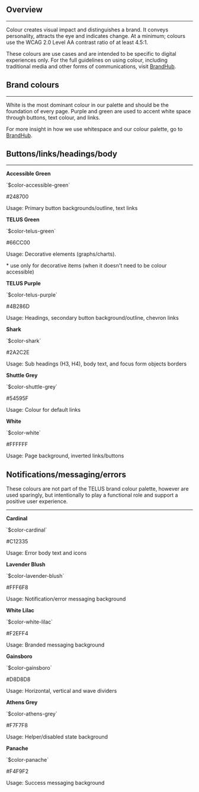 
## Overview

---

Colour creates visual impact and distinguishes a brand. It conveys personality, attracts the eye and indicates change. At a minimum; colours use the WCAG 2.0 Level AA contrast ratio of at least 4.5:1.

These colours are use cases and are intended to be specific to digital experiences only. For the full guidelines on using colour, including traditional media and other forms of communications, visit [BrandHub](https://brand.telus.com/guidelines/telus-colours).

## Brand colours

---

White is the most dominant colour in our palette and should be the foundation of every page. Purple and green are used to accent white space through buttons, text colour, and links.

For more insight in how we use whitespace and our colour palette, go to [BrandHub](http://brand.telus.com/).

## Buttons/links/headings/body

---

<div class="container colors">
  <div class="grid-row">
    <div class="medium-4">
      <span class="color-preview" style="background-color: rgb(36,135,0);"></span>
      <p>
        <strong>Accessible Green</strong>
      </p>
      <p>`$color-accessible-green`</p>
      <p>#248700</p>
      <p>Usage: Primary button backgrounds/outline, text links</p>
    </div>
    <div class="medium-4">
      <span class="color-preview" style="background-color: rgb(102, 204, 0);"></span>
      <p>
        <strong>TELUS Green</strong>
      </p>
      <p>`$color-telus-green`</p>
      <p>#66CC00</p>
      <p>Usage: Decorative elements (graphs/charts).</p>
      <p class="text--small">
        * use only for decorative items (when it doesn't need to be colour accessible)
      </p>
    </div>
    <div class="medium-4">
      <span class="color-preview" style="background-color: rgb(75,40,109);"></span>
      <p>
        <strong>TELUS Purple</strong>
      </p>
      <p>`$color-telus-purple`</p>
      <p>#4B286D</p>
      <p>Usage: Headings, secondary button background/outline, chevron links</p>
    </div>
  </div>
</div>

<div class="container colors">
  <div class="grid-row">
    <div class="medium-4">
      <span class="color-preview" style="background-color: rgb(42, 44, 46);"></span>
      <p>
        <strong>Shark</strong>
      </p>
      <p>`$color-shark`</p>
      <p>#2A2C2E</p>
      <p>Usage: Sub headings (H3, H4), body text, and focus form objects borders</p>
    </div>
    <div class="medium-4">
      <span class="color-preview" style="background-color: rgb(84,89,95);"></span>
      <p>
        <strong>Shuttle Grey</strong>
      </p>
      <p>`$color-shuttle-grey`
      </p>
      <p>
        #54595F
      </p>
      <p>
        Usage: Colour for default links
      </p>
    </div>
    <div class="medium-4">
      <span class="color-preview" style="background-color: rgb(255, 255, 255);"></span>
      <p>
        <strong>White</strong>
      </p>
      <p>
        `$color-white`
      </p>
      <p>
        #FFFFFF
      </p>
      <p>
        Usage: Page background, inverted links/buttons
      </p>
    </div>
  </div>
</div>


## Notifications/messaging/errors

These colours are not part of the TELUS brand colour palette, however are used sparingly, but intentionally to play a functional role and support a positive user experience.

---

<div class="container colors">
  <div class="grid-row">
    <div class="medium-4">
      <span class="color-preview" style="background-color: rgb(193,35,53);"></span>
      <p>
        <strong>Cardinal</strong>
      </p>
      <p>
        `$color-cardinal`
      </p>
      <p>
        #C12335
      </p>
      <p>
        Usage: Error body text and icons
      </p>
    </div>
    <div class="medium-4">
      <span class="color-preview" style="background-color: rgb(255,246,248);"></span>
      <p>
        <strong>Lavender Blush</strong>
      </p>
      <p>
        `$color-lavender-blush`
      </p>
      <p>
        #FFF6F8
      </p>
      <p>
        Usage: Notification/error messaging background
      </p>
    </div>
    <div class="medium-4">
      <span class="color-preview" style="background-color: rgb(242,239,244);"></span>
      <p>
        <strong>White Lilac</strong>
      </p>
      <p>
        `$color-white-lilac`
      </p>
      <p>
        #F2EFF4
      </p>
      <p>
        Usage: Branded messaging background
      </p>
    </div>
  </div>
  <div class="grid-row">
    <div class="medium-4">
      <span class="color-preview" style="background-color: rgb(216,216,216);"></span>
      <p>
        <strong>Gainsboro</strong>
      </p>
      <p>
        `$color-gainsboro`
      </p>
      <p>
        #D8D8D8
      </p>
      <p>
        Usage: Horizontal, vertical and wave dividers
      </p>
    </div>
    <div class="medium-4">
      <span class="color-preview" style="background-color: rgb(247,247,248);"></span>
      <p>
        <strong>Athens Grey</strong>
      </p>
      <p>
        `$color-athens-grey`
      </p>
      <p>
        #F7F7F8
      </p>
      <p>
        Usage: Helper/disabled state background
      </p>
    </div>
    <div class="medium-4">
      <span class="color-preview" style="background-color: rgb(244,249,242);"></span>
      <p>
        <strong>Panache</strong>
      </p>
      <p>
        `$color-panache`
      </p>
      <p>
        #F4F9F2
      </p>
      <p>
        Usage: Success messaging background
      </p>
    </div>
  </div>
